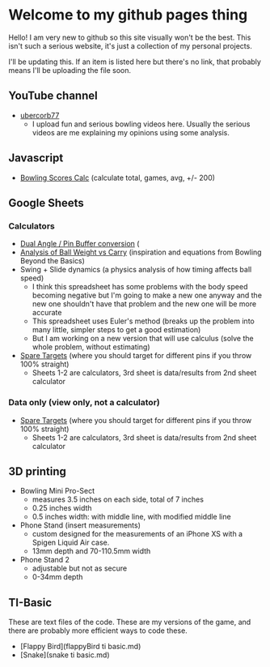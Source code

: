 # Welcome to my github pages thing

Hello! I am very new to github so this site visually won't be the best. This isn't such a serious website, it's just a collection of my personal projects.

I'll be updating this. If an item is listed here but there's no link, that probably means I'll be uploading the file soon.

## YouTube channel
- [ubercorb77](https://youtube.com/c/ubercorb77panda/videos)
  - I upload fun and serious bowling videos here. Usually the serious videos are me explaining my opinions using some analysis.

## Javascript
- [Bowling Scores Calc](bowlingScoreCalc.html) (calculate total, games, avg, +/- 200)

## Google Sheets
### Calculators
- [Dual Angle / Pin Buffer conversion](https://docs.google.com/spreadsheets/d/1Ps0zo3vpZN99l0kZYcBa-ZYu2aUZIzsjTYAIoCsKqUY/edit?usp=sharing) (
- [Analysis of Ball Weight vs Carry](https://docs.google.com/spreadsheets/d/16qTBZFGV6j69rFYmjWMh0AdQJvjtEfsbdGXGdWY-iVo/edit?usp=sharing) (inspiration and equations from Bowling Beyond the Basics)
- Swing + Slide dynamics (a physics analysis of how timing affects ball speed)
  - I think this spreadsheet has some problems with the body speed becoming negative but I'm going to make a new one anyway and the new one shouldn't have that problem and the new one will be more accurate
  - This spreadsheet uses Euler's method (breaks up the problem into many little, simpler steps to get a good estimation)
  - But I am working on a new version that will use calculus (solve the whole problem, without estimating)
- [Spare Targets](https://docs.google.com/spreadsheets/d/1sZUKxdddEp4zYlZGXfuI75RjdbisBEGYA3skklf41mw/edit?usp=sharing) (where you should target for different pins if you throw 100% straight)
  - Sheets 1-2 are calculators, 3rd sheet is data/results from 2nd sheet calculator

### Data only (view only, not a calculator)
- [Spare Targets](https://docs.google.com/spreadsheets/d/1sZUKxdddEp4zYlZGXfuI75RjdbisBEGYA3skklf41mw/edit?usp=sharing) (where you should target for different pins if you throw 100% straight)
  - Sheets 1-2 are calculators, 3rd sheet is data/results from 2nd sheet calculator

## 3D printing
- Bowling Mini Pro-Sect
  - measures 3.5 inches on each side, total of 7 inches
  - 0.25 inches width
  - 0.5 inches width: with middle line, with modified middle line
- Phone Stand (insert measurements)
  - custom designed for the measurements of an iPhone XS with a Spigen Liquid Air case.
  - 13mm depth and 70-110.5mm width
- Phone Stand 2
  - adjustable but not as secure
  - 0-34mm depth

## TI-Basic
These are text files of the code. These are my versions of the game, and there are probably more efficient ways to code these.
- [Flappy Bird](flappyBird ti basic.md)
- [Snake](snake ti basic.md)
